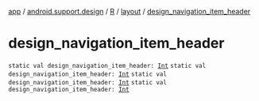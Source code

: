 [app](../../../index.md) / [android.support.design](../../index.md) / [R](../index.md) / [layout](index.md) / [design_navigation_item_header](.)

# design_navigation_item_header

`static val design_navigation_item_header: `[`Int`](https://kotlinlang.org/api/latest/jvm/stdlib/kotlin/-int/index.html)
`static val design_navigation_item_header: `[`Int`](https://kotlinlang.org/api/latest/jvm/stdlib/kotlin/-int/index.html)
`static val design_navigation_item_header: `[`Int`](https://kotlinlang.org/api/latest/jvm/stdlib/kotlin/-int/index.html)
`static val design_navigation_item_header: `[`Int`](https://kotlinlang.org/api/latest/jvm/stdlib/kotlin/-int/index.html)